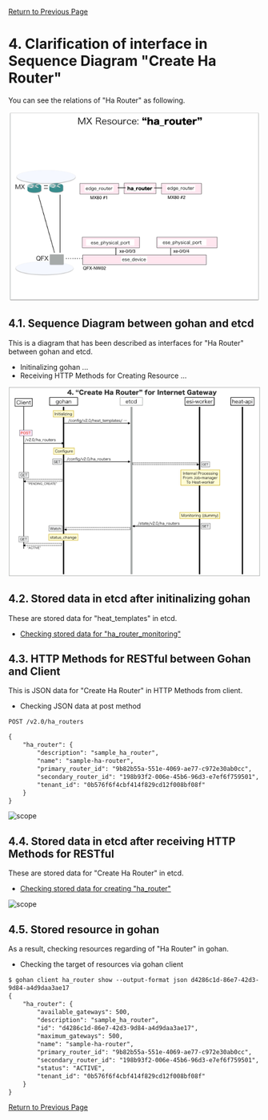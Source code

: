 [Return to Previous Page](00_internet_gateway.md)

# 4. Clarification of interface in Sequence Diagram "Create Ha Router"
You can see the relations of "Ha Router" as following.

![Ha Router](resource/gohan_investigate_for_inetgw.005.png)

## 4.1. Sequence Diagram between gohan and etcd
This is a diagram that has been described as interfaces for "Ha Router" between gohan and etcd.

* Initinalizing gohan ...
* Receiving HTTP Methods for Creating Resource ...

![Create Ha Router](diag/ESI_Sequence_Diagram_for_Internet_Gateway.006.png)

## 4.2. Stored data in etcd after initinalizing gohan
These are stored data for "heat_templates" in etcd.

* [Checking stored data for "ha_router_monitoring"](../heat_template/ha_router_monitoring.md)


## 4.3. HTTP Methods for RESTful between Gohan and Client
This is JSON data for "Create Ha Router" in HTTP Methods from client.

* Checking JSON data at post method
```
POST /v2.0/ha_routers
```
```
{
    "ha_router": {
        "description": "sample_ha_router",
        "name": "sample-ha-router",
        "primary_router_id": "9b82b55a-551e-4069-ae77-c972e30ab0cc",
        "secondary_router_id": "198b93f2-006e-45b6-96d3-e7ef6f759501",
        "tenant_id": "0b576f6f4cbf414f829cd12f008bf08f"
    }
}
```
![scope](../images/esi_interface.004.png)


## 4.4. Stored data in etcd after receiving HTTP Methods for RESTful
These are stored data for "Create Ha Router" in etcd.

* [Checking stored data for creating "ha_router"](stored_in_etcd/CreateHaRouter_01.md)

![scope](../images/esi_interface.005.png)


## 4.5. Stored resource in gohan
As a result, checking resources regarding of "Ha Router" in gohan.

* Checking the target of resources via gohan client
```
$ gohan client ha_router show --output-format json d4286c1d-86e7-42d3-9d84-a4d9daa3ae17
{
    "ha_router": {
        "available_gateways": 500,
        "description": "sample_ha_router",
        "id": "d4286c1d-86e7-42d3-9d84-a4d9daa3ae17",
        "maximum_gateways": 500,
        "name": "sample-ha-router",
        "primary_router_id": "9b82b55a-551e-4069-ae77-c972e30ab0cc",
        "secondary_router_id": "198b93f2-006e-45b6-96d3-e7ef6f759501",
        "status": "ACTIVE",
        "tenant_id": "0b576f6f4cbf414f829cd12f008bf08f"
    }
}
```

[Return to Previous Page](00_internet_gateway.md)
